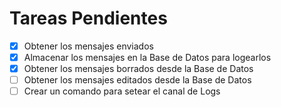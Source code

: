 # Tareas Pendientes
- [x] Obtener los mensajes enviados
- [x] Almacenar los mensajes en la Base de Datos para logearlos
- [x] Obtener los mensajes borrados desde la Base de Datos
- [ ] Obtener los mensajes editados desde la Base de Datos
- [ ] Crear un comando para setear el canal de Logs